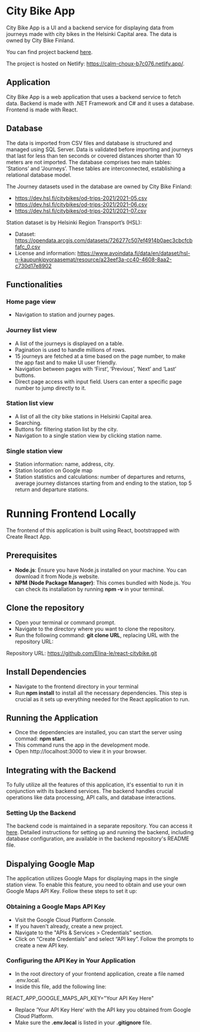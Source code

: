 # City Bike App

City Bike App is a UI and a backend service for displaying data from journeys made with city bikes in the Helsinki Capital area. 
The data is owned by City Bike Finland.

You can find project backend [here](https://github.com/Elina-le/CityBikeAPI).

The project is hosted on Netlify: <https://calm-choux-b7c076.netlify.app/>.



## Application

City Bike App is a web application that uses a backend service to fetch data. Backend is made with .NET Framework and C# and it uses a database. Frontend is made with React. 

## Database

The data is imported from CSV files and database is structured and managed using SQL Server. Data is validated before importing and journeys that last for less than ten seconds or covered distances shorter than 10 meters are not imported. The database comprises two main tables: ’Stations’ and ’Journeys’. These tables are interconnected, establishing a relational database model.

The Journey datasets used in the database are owned by City Bike Finland:

-   <https://dev.hsl.fi/citybikes/od-trips-2021/2021-05.csv>
-   <https://dev.hsl.fi/citybikes/od-trips-2021/2021-06.csv>
-   <https://dev.hsl.fi/citybikes/od-trips-2021/2021-07.csv>

Station dataset is by Helsinki Region Transport’s (HSL):

-	Dataset: <https://opendata.arcgis.com/datasets/726277c507ef4914b0aec3cbcfcbfafc_0.csv>
- License and information: <https://www.avoindata.fi/data/en/dataset/hsl-n-kaupunkipyoraasemat/resource/a23eef3a-cc40-4608-8aa2-c730d17e8902>


## Functionalities


### Home page view

- Navigation to station and journey pages.


### Journey list view

- A list of the journeys is displayed on a table.
- Pagination is used to handle millions of rows.
- 15 journeys are fetched at a time based on the page number, to make the app fast and to make UI user friendly.
- Navigation between pages with ‘First’, ‘Previous’, ‘Next’ and ‘Last’ buttons.
- Direct page access with input field. Users can enter a specific page number to jump directly to it.


### Station list view

- A list of all the city bike stations in Helsinki Capital area.
- Searching.
- Buttons for filtering station list by the city.
- Navigation to a single station view by clicking station name.


### Single station view

- Station information: name, address, city.
- Station location on Google map
- Station statistics and calculations: number of departures and returns, average journey distances starting from and ending to the station, top 5 return and departure stations.




# Running Frontend Locally

The frontend of this application is built using React, bootstrapped with Create React App.

## Prerequisites

-	**Node.js**: Ensure you have Node.js installed on your machine. You can download it from Node.js website.
-	**NPM (Node Package Manager)**: This comes bundled with Node.js. You can check its installation by running **npm -v** in your terminal.

## Clone the repository 

-	Open your terminal or command prompt.
-	Navigate to the directory where you want to clone the repository.
-	Run the following command: **git clone URL**, replacing URL with the repository URL:
  
Repository URL: https://github.com/Elina-le/react-citybike.git

## Install Dependencies

-	Navigate to the frontend directory in your terminal
-	Run **npm install** to install all the necessary dependencies. This step is crucial as it sets up everything needed for the React application to run.

## Running the Application

-	Once the dependencies are installed, you can start the server using commad: **npm start**.
-	This command runs the app in the development mode.
-	Open http://localhost:3000 to view it in your browser.

## Integrating with the Backend

To fully utilize all the features of this application, it's essential to run it in conjunction with its backend services. The backend handles crucial operations like data processing, API calls, and database interactions.

### Setting Up the Backend

The backend code is maintained in a separate repository. You can access it [here](https://github.com/Elina-le/CityBikeAPI).
Detailed instructions for setting up and running the backend, including database configuration, are available in the backend repository's README file.

## Dispalying Google Map
  
The application utilizes Google Maps for displaying maps in the single station view. To enable this feature, you need to obtain and use your own Google Maps API Key. Follow these steps to set it up:

### Obtaining a Google Maps API Key
-	Visit the Google Cloud Platform Console.
-	If you haven't already, create a new project.
-	Navigate to the "APIs & Services > Credentials" section.
-	Click on “Create Credentials” and select “API key”. Follow the prompts to create a new API key.

### Configuring the API Key in Your Application
-	In the root directory of your frontend application, create a file named .env.local.
-	Inside this file, add the following line:

  REACT_APP_GOOGLE_MAPS_API_KEY="Your API Key Here"

- Replace ’Your API Key Here’ with the API key you obtained from Google Cloud Platform.
-	Make sure the **.env.local** is listed in your **.gitignore** file.
